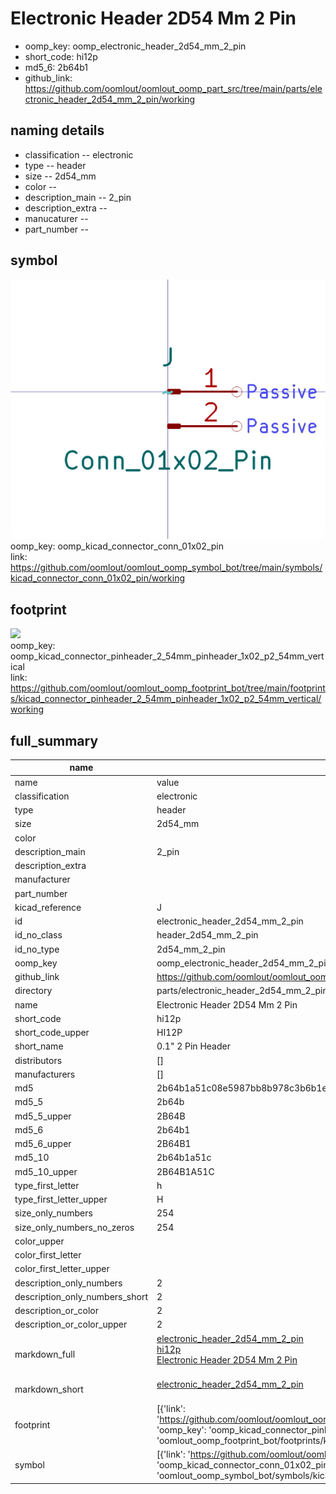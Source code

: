# Electronic Header 2D54 Mm 2 Pin

  
* oomp_key: oomp_electronic_header_2d54_mm_2_pin 
* short_code: hi12p
* md5_6: 2b64b1  
* github_link: https://github.com/oomlout/oomlout_oomp_part_src/tree/main/parts/electronic_header_2d54_mm_2_pin/working  
## naming details
* classification -- electronic
* type -- header
* size -- 2d54_mm
* color -- 
* description_main -- 2_pin
* description_extra -- 
* manucaturer -- 
* part_number -- 



## symbol

![](symbol/0/working/working_600.png)  
oomp_key: oomp_kicad_connector_conn_01x02_pin  
link: https://github.com/oomlout/oomlout_oomp_symbol_bot/tree/main/symbols/kicad_connector_conn_01x02_pin/working  

## footprint

![](footprint/0/working/working_600.png)  
oomp_key: oomp_kicad_connector_pinheader_2_54mm_pinheader_1x02_p2_54mm_vertical  
link: https://github.com/oomlout/oomlout_oomp_footprint_bot/tree/main/footprints/kicad_connector_pinheader_2_54mm_pinheader_1x02_p2_54mm_vertical/working  

## full_summary
| name | value | 
| --- | --- | 
| name | value | 
| classification | electronic | 
| type | header | 
| size | 2d54_mm | 
| color |  | 
| description_main | 2_pin | 
| description_extra |  | 
| manufacturer |  | 
| part_number |  | 
| kicad_reference | J | 
| id | electronic_header_2d54_mm_2_pin | 
| id_no_class | header_2d54_mm_2_pin | 
| id_no_type | 2d54_mm_2_pin | 
| oomp_key | oomp_electronic_header_2d54_mm_2_pin | 
| github_link | https://github.com/oomlout/oomlout_oomp_part_src/tree/main/parts/electronic_header_2d54_mm_2_pin/working | 
| directory | parts/electronic_header_2d54_mm_2_pin | 
| name | Electronic Header 2D54 Mm 2 Pin | 
| short_code | hi12p | 
| short_code_upper | HI12P | 
| short_name | 0.1" 2 Pin Header | 
| distributors | [] | 
| manufacturers | [] | 
| md5 | 2b64b1a51c08e5987bb8b978c3b6b1ed | 
| md5_5 | 2b64b | 
| md5_5_upper | 2B64B | 
| md5_6 | 2b64b1 | 
| md5_6_upper | 2B64B1 | 
| md5_10 | 2b64b1a51c | 
| md5_10_upper | 2B64B1A51C | 
| type_first_letter | h | 
| type_first_letter_upper | H | 
| size_only_numbers | 254 | 
| size_only_numbers_no_zeros | 254 | 
| color_upper |  | 
| color_first_letter |  | 
| color_first_letter_upper |  | 
| description_only_numbers | 2 | 
| description_only_numbers_short | 2 | 
| description_or_color | 2 | 
| description_or_color_upper | 2 | 
| markdown_full | [electronic_header_2d54_mm_2_pin](https://github.com/oomlout/oomlout_oomp_part_src/tree/main/parts/electronic_header_2d54_mm_2_pin/working)<br>[hi12p](https://github.com/oomlout/oomlout_oomp_part_src/tree/main/parts/electronic_header_2d54_mm_2_pin/working)<br>[Electronic Header 2D54 Mm 2 Pin](https://github.com/oomlout/oomlout_oomp_part_src/tree/main/parts/electronic_header_2d54_mm_2_pin/working)<br><br> | 
| markdown_short | [electronic_header_2d54_mm_2_pin](https://github.com/oomlout/oomlout_oomp_part_src/tree/main/parts/electronic_header_2d54_mm_2_pin/working)<br><br> | 
| footprint | [{'link': 'https://github.com/oomlout/oomlout_oomp_footprint_bot/tree/main/foootprntss/kicad_connector_pinheader_2_54mm_pinheader_1x02_p2_54mm_vertical', 'oomp_key': 'oomp_kicad_connector_pinheader_2_54mm_pinheader_1x02_p2_54mm_vertical', 'directory': 'oomlout_oomp_footprint_bot/footprints/kicad_connector_pinheader_2_54mm_pinheader_1x02_p2_54mm_vertical//working/working.kicad_mod'}] | 
| symbol | [{'link': 'https://github.com/oomlout/oomlout_oomp_symbol_bot/tree/main/symbols/kicad_connector_conn_01x02_pin', 'oomp_key': 'oomp_kicad_connector_conn_01x02_pin', 'directory': 'oomlout_oomp_symbol_bot/symbols/kicad_connector_conn_01x02_pin//working/working.kicad_sym'}] | 

